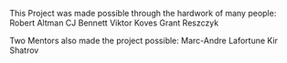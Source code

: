 This Project was made possible through the hardwork of many people:
Robert Altman
CJ Bennett
Viktor Koves
Grant Reszczyk

Two Mentors also made the project possible:
Marc-Andre Lafortune
Kir Shatrov
